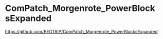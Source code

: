 # ComPatch_Morgenrote_PowerBlocksExpanded

https://github.com/BEDTRIP/ComPatch_Morgenrote_PowerBlocksExpanded